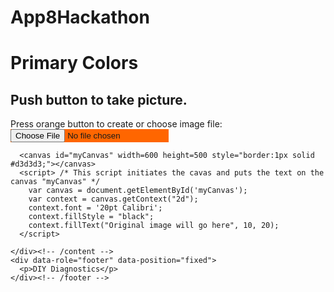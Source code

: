 # App8Hackathon
<!DOCTYPE html>
<html lang="en">

<!-- The following code has been developed by students and/or researchers of the Freshman Research Initiative, DIY Diagnostics Stream at The University of Texas at Austin.  This code is shared for demonstration purposes and should not be considered a product -- it is for entertainment purposes only.  Any user of this code does so at their own risk. Members of the DIY Stream, FRI, and The University of Texas system are not liable for anything related to this code.
 
  THIS CODE SHOULD NOT BE USED TO DIAGNOSE ANY KIND OF MEDICAL CONDITION.
 
  Further Information:
  http://cns.utexas.edu/fri
 
  Research Educator:
  Timothy E. Riedel
  triedel@utexas.edu
 
  Authors in chronological order of contribution:
  Author 1: Timothy E. Riedel
  Author 2: DIY WB1
  
  References:
  http://docs.webplatform.org/wiki/concepts/programming/drawing_images_onto_canvas#Loading_the_image_programmatically
  http://www.html5rocks.com/en/tutorials/file/dndfiles/
  http://www.w3.org/TR/FileAPI/
  http://mobilehtml5.org/
  http://stackoverflow.com/questions/11929099/html5-canvas-drawimage-ratio-bug-ios
  
  Brief Description of Goal of Code:
  blah, blah, blah,
 
  Known Issues:
  blah, blah, blah, blah
-->

 <head>
  <meta charset="utf-8">
  <title>Photo Transform</title>
  <meta name="viewport" content="width=device-width, initial-scale=.7">
  <meta name="apple-mobile-web-app-capable" content="yes">
  <link rel="stylesheet" href="https://code.jquery.com/mobile/1.3.2/jquery.mobile-1.3.2.min.css" />
  <script src="https://code.jquery.com/jquery-1.9.1.min.js"></script>
  <script src="https://code.jquery.com/mobile/1.3.2/jquery.mobile-1.3.2.min.js"></script>

 <script>
  var docMod = document.lastModified; // gets last modified date and time of the index.html file
  console.log("This file last modified  " + docMod); // displays last modified date and time in the javascipt browser console 

/* detectVerticalSquash & drawImageIOSFix = are functions that are critical due to a flaw in the iPhone camera software that squishes any photos displayed on an HTML5 canvas element. https://github.com/stomita/ios-imagefile-megapixel
*/
 function detectVerticalSquash(img) {
  var iw = img.naturalWidth, ih = img.naturalHeight;
  var canvas = document.createElement('canvas');
  canvas.width = 2;
  canvas.height = ih;
  var ctx = canvas.getContext('2d');
  ctx.drawImage(img, 0, 0);
  var data = ctx.getImageData(0, 0, 1, ih).data;
  var sy = 0;
  var ey = ih;
  var py = ih;
  while (py > sy) {
   var alpha = data[(py - 1) * 4 + 3];
   if (alpha === 0) {
    ey = py;
   } 
   else {
    sy = py;
   }
   py = (ey + sy) >> 1;
  }
  var ratio = (py / ih);
  return (ratio===0)?1:ratio;
 }

 function drawImageIOSFix(ctx, img, sx, sy, sw, sh, dx, dy, dw, dh) {
  var vertSquashRatio = detectVerticalSquash(img);
  ctx.drawImage(img, sx, sy, sw, sh, dx, dy, dw, dh / vertSquashRatio);
 }

/* window.onload necessary to keep javascripts from running before the app gets a chance to load entirely. */
 window.onload = function() {
  var fileInput = document.getElementById('fileInput');
  var messageDisplayArea = document.getElementById('messageDisplayArea');
  /* fileInput.addEventListener looks for any change in the <input> tag indicating that the user has selected a file (picture). */
  fileInput.addEventListener('change', function(e) {
    var file = fileInput.files[0];
    var imageType = /image.*/;
    /* if (file.type.match(imageType)) checks that the selected file is indeed an image. */
    if (file.type.match(imageType)) {
      /* new FileReader(); and reader.onload start some kind of file reading process in javaScript. I do not understand why this is necessary although it may simply slow things down to let the image load. */
      var reader = new FileReader();
      reader.onload = function(e) {
        /* messageDisplayArea.innerHTML not needed but allows you to send a message at this point in the program. */
        messageDisplayArea.innerHTML = "You picked an image!";
        /* new Image() and img.onload start some kind of new image creation process in javaScript. I do not understand why this is necessary although it may simply slow things down to let the image load. */
        var img = new Image();
        img.onload = function() {
          /*This finally draws the image onto the first drawing canvas. The specific canvas is referred to by "context". This is established down in the HTML part of the file just under the first <canvas> tag. If we weren't worried about fixing an iPhone bug we would use context.drawImage(image, 0, 0, img.naturalWidth, img.naturalHeight, 0, 0, 600, 500) instead of drawImageIOSFix */
        
          drawImageIOSFix(context,img, 0, 0, img.naturalWidth, img.naturalHeight, 0, 0, 600, 500);

          /*  +++++++++++++++ BEGIN IMAGE PROCESSING +++++++++++++++ */
          /*  ++++++++++++++++++++++++++++++++++++++++++++++++++++++ */

          /* PUT ANY CHANGES TO THE JAVASCRIPT HERE  */
          
          
          
          
        } // end of img.onload
        
        img.src = reader.result;
      } //  end of reader.onload
      
      reader.readAsDataURL(file);
    } // end of the if statement checking that file is an image
    else
    {
      // this is what happens if the orignial file selected is not an image file
      messageDisplayArea.innerHTML = "File not supported!"
    } // end of the else statement if file in NOT an image
  }); // end of the fileInput.addEventListener function
 } // end of the window.onload function
 </script>
 </head>

 <body>
  <div data-role="page">
    <div data-role="header">
    <h1>Primary Colors</h1></div><!-- /header -->
    <div data-role="content">	
      <h2>Push button to take picture.</h2>
      <div>
        Press orange button to create or choose image file:
        <input type="file" id="fileInput" STYLE="background-color: #FF6600;">
      </div>
      <div id="messageDisplayArea"></div>
      
      <canvas id="myCanvas" width=600 height=500 style="border:1px solid #d3d3d3;"></canvas>
      <script> /* This script initiates the cavas and puts the text on the canvas "myCanvas" */
        var canvas = document.getElementById('myCanvas');
        var context = canvas.getContext("2d");
        context.font = '20pt Calibri';
        context.fillStyle = "black";
        context.fillText("Original image will go here", 10, 20);
      </script>

    </div><!-- /content -->
    <div data-role="footer" data-position="fixed">
      <p>DIY Diagnostics</p>
    </div><!-- /footer -->
  </div><!-- /page -->
 </body>
</html>
